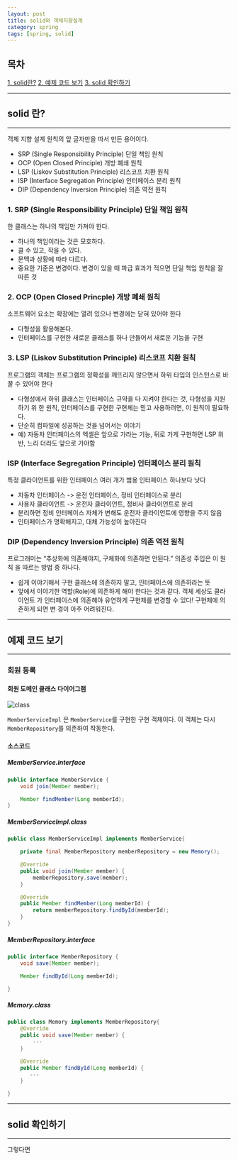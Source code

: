 ```yaml
---
layout: post
title: solid와 객체지향설계
category: spring
tags: [spring, solid]
---
```


## 목차

[1. solid란?](#solid-란?)
[2. 예제 코드 보기](#예제-코드-보기)
[3. solid 확인하기](#solid-확인하기)

---
## solid 란?
---
객체 지향 설계 원칙의 앞 글자만을 따서 만든 용어이다.

- SRP (Single Responsibility Principle) 단일 책임 원칙
- OCP (Open Closed Principle) 개방 폐쇄 원칙
- LSP (Liskov Substitution Principle) 리스코프 치환 원칙
- ISP (Interface Segregation Principle) 인터페이스 분리 원칙
- DIP (Dependency Inversion Principle) 의존 역전 원칙

### 1. SRP (Single Responsibility Principle) 단일 책임 원칙

한 클래스는 하나의 책임만 가져야 한다.

- 하나의 책임이라는 것은 모호하다.
- 클 수 있고, 작을 수 있다.
- 문맥과 상황에 따라 다르다.
- 중요한 기준은 변경이다. 변경이 있을 때 파급 효과가 적으면 단일 책임 원칙을 잘 따른 것

### 2. OCP (Open Closed Princple) 개방 폐쇄 원칙
소프트웨어 요소는 확장에는 열려 있으나 변경에는 닫혀 있어야 한다

- 다형성을 활용해본다.
- 인터페이스를 구현한 새로운 클래스를 하나 만들어서 새로운 기능을 구현

### 3. LSP (Liskov Substitution Principle) 리스코프 치환 원칙

프로그램의 객체는 프로그램의 정확성을 깨뜨리지 않으면서 하위 타입의 인스턴스로 바꿀
수 있어야 한다
- 다형성에서 하위 클래스는 인터페이스 규약을 다 지켜야 한다는 것, 다형성을 지원하기 위
한 원칙, 인터페이스를 구현한 구현체는 믿고 사용하려면, 이 원칙이 필요하다.
- 단순히 컴파일에 성공하는 것을 넘어서는 이야기
- 예) 자동차 인터페이스의 엑셀은 앞으로 가라는 기능, 뒤로 가게 구현하면 LSP 위반, 느리
더라도 앞으로 가야함

### ISP (Interface Segregation Principle) 인터페이스 분리 원칙
특정 클라이언트를 위한 인터페이스 여러 개가 범용 인터페이스 하나보다 낫다
- 자동차 인터페이스 -> 운전 인터페이스, 정비 인터페이스로 분리
- 사용자 클라이언트 -> 운전자 클라이언트, 정비사 클라이언트로 분리
- 분리하면 정비 인터페이스 자체가 변해도 운전자 클라이언트에 영향을 주지 않음
- 인터페이스가 명확해지고, 대체 가능성이 높아진다

### DIP (Dependency Inversion Principle) 의존 역전 원칙

프로그래머는 “추상화에 의존해야지, 구체화에 의존하면 안된다.” 의존성 주입은 이 원칙
을 따르는 방법 중 하나다.
- 쉽게 이야기해서 구현 클래스에 의존하지 말고, 인터페이스에 의존하라는 뜻
- 앞에서 이야기한 역할(Role)에 의존하게 해야 한다는 것과 같다. 객체 세상도 클라이언트
가 인터페이스에 의존해야 유연하게 구현체를 변경할 수 있다! 구현체에 의존하게 되면 변
경이 아주 어려워진다.

---
## 예제 코드 보기
---

### 회원 등록 
#### 회원 도메인 클래스 다이어그램
![class](https://user-images.githubusercontent.com/23234577/104121071-fec15580-537e-11eb-94ed-429044b2a570.png)

```MemberServiceImpl``` 은 ```MemberService```를 구현한 구현 객체이다. 이 객체는 다시 ```MemberRepository```를 의존하여 작동한다.

#### 소스코드
##### MemberService.interface
```java
public interface MemberService {
    void join(Member member);

    Member findMember(Long memberId);
}
```

##### MemberServiceImpl.class
```java
public class MemberServiceImpl implements MemberService{

    private final MemberRepository memberRepository = new Memory();

    @Override
    public void join(Member member) {
        memberRepository.save(member);
    }

    @Override
    public Member findMember(Long memberId) {
        return memberRepository.findById(memberId);
    }
}
```
##### MemberRepository.interface
```java
public interface MemberRepository {
    void save(Member member);

    Member findById(Long memberId);

}
```

##### Memory.class

```java
public class Memory implements MemberRepository{
    @Override
    public void save(Member member) {
        ---
    }

    @Override
    public Member findById(Long memberId) {
       ---
    }

}
```
---
## solid 확인하기
---

그렇다면 























<!-- SOLID 원칙들은 결국 자기 자신 클래스 안에 응집도는 내부적으로 높이고, 타 클래스들 간 결합도는 낮추는 High Cohesion - Loose Coupling 원칙을 객체 지향의 관점에서 도입한 것이다.

결과적으로 소프트웨어는 재 사용이 많아지고, 수정이 최소화 되기 때문에 결국 유지 보수가 용이해진다.  -->



